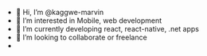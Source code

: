 - 👋 Hi, I’m @kaggwe-marvin
- 👀 I’m interested in Mobile, web development
- 🌱 I’m currently  developing react, react-native, .net apps
- 💞️ I’m looking to collaborate or freelance
-

<!---
kaggwe-marvin/kaggwe-marvin is a ✨ special ✨ repository because its `README.md` (this file) appears on your GitHub profile.
You can click the Preview link to take a look at your changes.
--->
